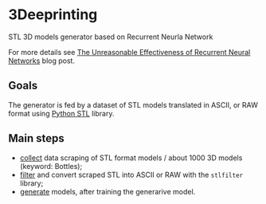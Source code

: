 # 3Deeprinting

STL 3D models generator based on Recurrent Neurla Network

For more details see [The Unreasonable Effectiveness of Recurrent Neural Networks](http://karpathy.github.io/2015/05/21/rnn-effectiveness/) blog post.

## Goals

The generator is fed by a dataset of STL models translated in ASCII, or RAW
format using [Python STL](http://python-stl.readthedocs.io/en/latest/) library.

## Main steps

- [collect](collect/) data scraping of STL format models / about 1000 3D models (keyword: Bottles);
- [filter](filter/) and convert scraped STL into ASCII or RAW with the `stlfilter` library;
- [generate](generate/) models, after training the generarive model.
